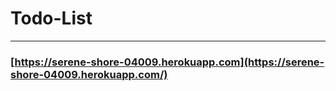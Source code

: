 # Todo-List
***
### [https://serene-shore-04009.herokuapp.com](https://serene-shore-04009.herokuapp.com/)
